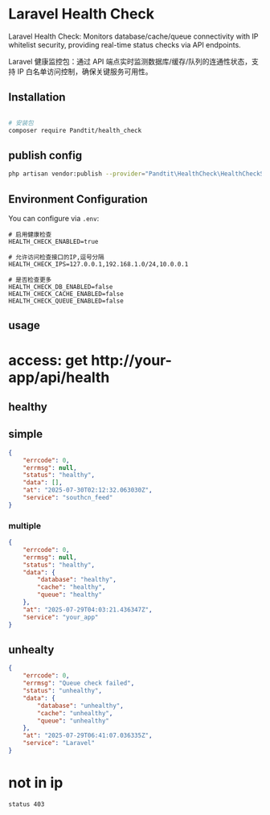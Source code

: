 
# Laravel Health Check

Laravel Health Check: Monitors database/cache/queue connectivity with IP whitelist security, providing real-time status checks via API endpoints.

Laravel 健康监控包：通过 API 端点实时监测数据库/缓存/队列的连通性状态，支持 IP 白名单访问控制，确保关键服务可用性。

## Installation

```bash

# 安装包
composer require Pandtit/health_check

```

## publish config

```bash
php artisan vendor:publish --provider="Pandtit\HealthCheck\HealthCheckServiceProvider" --tag="config"

```


## Environment Configuration

You can configure via `.env`:

```env
# 启用健康检查
HEALTH_CHECK_ENABLED=true

# 允许访问检查接口的IP,逗号分隔
HEALTH_CHECK_IPS=127.0.0.1,192.168.1.0/24,10.0.0.1

# 是否检查更多
HEALTH_CHECK_DB_ENABLED=false
HEALTH_CHECK_CACHE_ENABLED=false
HEALTH_CHECK_QUEUE_ENABLED=false
```


## usage

# access: get http://your-app/api/health


## healthy

## simple
```json
{
    "errcode": 0,
    "errmsg": null,
    "status": "healthy",
    "data": [],
    "at": "2025-07-30T02:12:32.063030Z",
    "service": "southcn_feed"
}
```

### multiple
```json
{
    "errcode": 0,
    "errmsg": null,
    "status": "healthy",
    "data": {
        "database": "healthy",
        "cache": "healthy",
        "queue": "healthy"
    },
    "at": "2025-07-29T04:03:21.436347Z",
    "service": "your_app"
}
```
## unhealty
```json
{
    "errcode": 0,
    "errmsg": "Queue check failed",
    "status": "unhealthy",
    "data": {
        "database": "unhealthy",
        "cache": "unhealthy",
        "queue": "unhealthy"
    },
    "at": "2025-07-29T06:41:07.036335Z",
    "service": "Laravel"
}
```

# not in ip

```text
status 403
```

